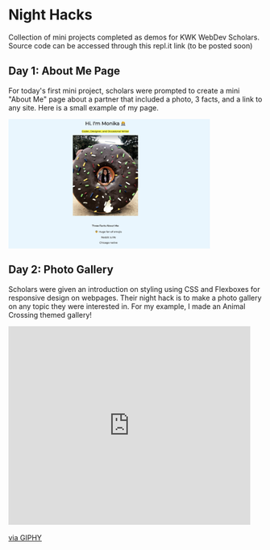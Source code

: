 # Night Hacks
Collection of mini projects completed as demos for KWK WebDev Scholars. Source code can be accessed through this repl.it link (to be posted soon)

## Day 1: About Me Page 
For today's first mini project, scholars were prompted to create a mini "About Me" page about a partner that included a photo, 3 facts, and a link to any site. Here is a small example of my page.

<img align = "center" src = "https://github.com/mpara0/kwk-miniprojects/blob/master/day%201.png" width=400> </img>

## Day 2: Photo Gallery
Scholars were given an introduction on styling using CSS and Flexboxes for responsive design on webpages. Their night hack is to make a photo gallery on any topic they were interested in. For my example, I made an Animal Crossing themed gallery!

<iframe src="https://giphy.com/embed/TdtrpjRTTPZTouULhD" width="480" height="394" frameBorder="0" class="giphy-embed" allowFullScreen></iframe><p><a href="https://giphy.com/gifs/TdtrpjRTTPZTouULhD">via GIPHY</a></p>


